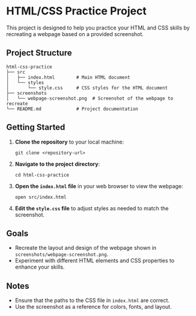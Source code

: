 # HTML/CSS Practice Project

This project is designed to help you practice your HTML and CSS skills by recreating a webpage based on a provided screenshot.

## Project Structure

```
html-css-practice
├── src
│   ├── index.html        # Main HTML document
│   └── styles
│       └── style.css     # CSS styles for the HTML document
├── screenshots
│   └── webpage-screenshot.png  # Screenshot of the webpage to recreate
└── README.md             # Project documentation
```

## Getting Started

1. **Clone the repository** to your local machine:
   ```
   git clone <repository-url>
   ```

2. **Navigate to the project directory**:
   ```
   cd html-css-practice
   ```

3. **Open the `index.html` file** in your web browser to view the webpage:
   ```
   open src/index.html
   ```

4. **Edit the `style.css` file** to adjust styles as needed to match the screenshot.

## Goals

- Recreate the layout and design of the webpage shown in `screenshots/webpage-screenshot.png`.
- Experiment with different HTML elements and CSS properties to enhance your skills.

## Notes

- Ensure that the paths to the CSS file in `index.html` are correct.
- Use the screenshot as a reference for colors, fonts, and layout.